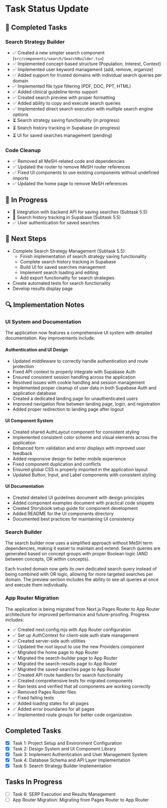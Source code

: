 # Task Status Update

## 🚀 Completed Tasks

### Search Strategy Builder
- ✅ Created a new simpler search component (`src/components/search/SearchBuilder.tsx`)
- ✅ Implemented concept-based structure (Population, Interest, Context)
- ✅ Implemented user keyword management (add, remove, organize)
- ✅ Added support for trusted domains with individual search queries per domain
- ✅ Implemented file type filtering (PDF, DOC, PPT, HTML)
- ✅ Added clinical guideline terms support
- ✅ Created search preview with proper formatting
- ✅ Added ability to copy and execute search queries
- ✅ Implemented direct search execution with multiple search engine options
- ⏳ Search strategy saving functionality (in progress)
- ⏳ Search history tracking in Supabase (in progress)
- ⏳ UI for saved searches management (pending)

### Code Cleanup
- ✅ Removed all MeSH-related code and dependencies
- ✅ Updated the router to remove MeSH router references
- ✅ Fixed UI components to use existing components without undefined imports
- ✅ Updated the home page to remove MeSH references

## 🔄 In Progress
- 🔄 Integration with backend API for saving searches (Subtask 5.5)
- 🔄 Search history tracking in Supabase (Subtask 5.5)
- ✅ User authentication for saved searches

## 📝 Next Steps
- Complete Search Strategy Management (Subtask 5.5):
  - Finish implementation of search strategy saving functionality
  - Complete search history tracking in Supabase
  - Build UI for saved searches management
  - Implement search loading and editing
  - Add export functionality for search strategies
- Create automated tests for search functionality
- Develop results display page

## 🔍 Implementation Notes

### UI System and Documentation
The application now features a comprehensive UI system with detailed documentation. Key improvements include:

#### Authentication and UI Design
- Updated middleware to correctly handle authentication and route protection
- Fixed API context to properly integrate with Supabase Auth
- Ensured consistent session handling across the application
- Resolved issues with cookie handling and session management
- Implemented proper cleanup of user data in both Supabase Auth and application database
- Created a dedicated landing page for unauthenticated users
- Improved navigation flow between landing page, login, and registration
- Added proper redirection to landing page after logout

#### UI Component System
- Created shared AuthLayout component for consistent styling
- Implemented consistent color scheme and visual elements across the application
- Enhanced form validation and error displays with improved user feedback
- Added responsive design for better mobile experience
- Fixed component duplication and conflicts
- Ensured global CSS is properly imported in the application layout
- Updated Button, Input, and Label components with consistent styling

#### UI Documentation
- Created detailed UI guidelines document with design principles
- Added component examples document with practical code snippets
- Created Storybook setup guide for component development
- Added README for the UI components directory
- Documented best practices for maintaining UI consistency

### Search Builder
The search builder now uses a simplified approach without MeSH term dependencies, making it easier to maintain and extend. Search queries are generated based on concept groups with proper Boolean logic (AND between concepts, OR within concepts).

Each trusted domain now gets its own dedicated search query instead of being combined with OR logic, allowing for more targeted searches per domain. The preview section includes the ability to see all queries at once and execute them individually.

### App Router Migration
The application is being migrated from Next.js Pages Router to App Router architecture for improved performance and future-proofing. Progress includes:

- ✅ Created next.config.mjs with App Router configuration
- ✅ Set up AuthContext for client-side auth state management
- ✅ Created server-side auth utilities
- ✅ Updated the root layout to use the new Providers component
- ✅ Migrated the home page to App Router
- ✅ Migrated the search-builder page to App Router
- ✅ Migrated the search-results page to App Router
- ✅ Migrated the saved-searches page to App Router
- ✅ Created API route handlers for search functionality
- ✅ Created comprehensive tests for migrated components
- ✅ Ran tests and verified that all components are working correctly
- ✅ Removed Pages Router files
- ✅ Fixed failing tests
- ✅ Added loading states for all pages
- ✅ Added error boundaries for all pages
- ✅ Implemented route groups for better code organization

## Completed Tasks
- [x] Task 1: Project Setup and Environment Configuration
- [x] Task 2: Design System and UI Component Library
- [x] Task 3: Implement Authentication and User Management System
- [x] Task 4: Database Schema and API Layer Implementation
- [x] Task 5: Search Strategy Builder Implementation

## Tasks In Progress
- [ ] Task 6: SERP Execution and Results Management
- [ ] App Router Migration: Migrating from Pages Router to App Router